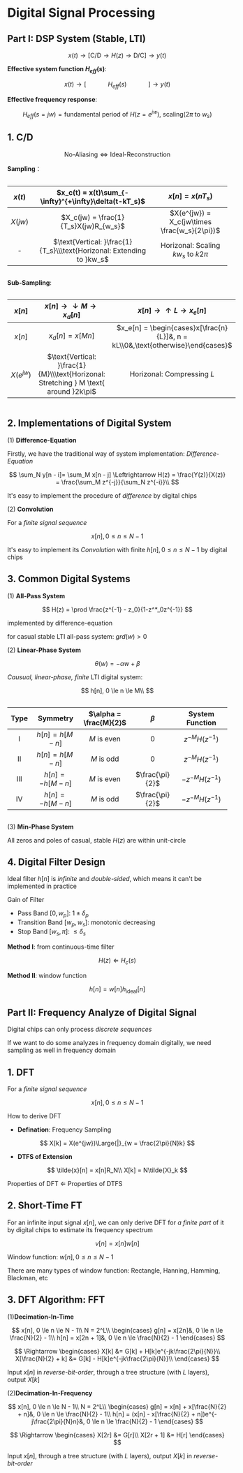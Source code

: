 # Digital Signal Processing

## **Part I: DSP System (Stable, LTI)**

$$
x(t) \rightarrow [\text{C/D} \rightarrow H(z) \rightarrow \text{D/C}] \rightarrow y(t)
$$

**Effective system function $H_{eff}(s)$**:

$$
x(t) \rightarrow [ \quad \quad \quad H_{eff}(s) \quad \quad \quad ] \rightarrow y(t)
$$

**Effective frequency response**:

$$
H_{eff}(s = jw) = \text{fundamental period of }H(z = e^{jw})\text{, scaling}(2\pi\text{ to }w_s)
$$

## 1. C/D

$$
\text{No-Aliasing} \Leftrightarrow \text{Ideal-Reconstruction} 
$$

**Sampling**：

<style>
.center 
{
  width: auto;
  display: table;
  margin-left: auto;
  margin-right: auto;
}
</style>
<div class="center">

$x(t)$ |$x_c(t) = x(t)\sum_{-\infty}^{+\infty}\delta(t-kT_s)$|$x[n] = x(nT_s)$
:---:|:---:|:---:
$X(jw)$|$X_c(jw) = \frac{1}{T_s}X(jw)R_{w_s}$|$X(e^{jw}) = X_c(jw\times \frac{w_s}{2\pi})$
\- |$\text{Vertical: }\frac{1}{T_s}\\\text{Horizonal: Extending to }kw_s$|$\text{Horizonal: Scaling }kw_s \text{ to } k2\pi$
</div>

**Sub-Sampling**:

<style>
.center 
{
  width: auto;
  display: table;
  margin-left: auto;
  margin-right: auto;
}
</style>
<div class="center">

$x[n]$ |$x[n] \rightarrow \downarrow M \rightarrow x_d[n]$|$x[n] \rightarrow \uparrow L \rightarrow x_e[n]$
:---:|:---:|:---:
$x[n]$|$x_d[n] = x[Mn]$|$x_e[n] = \begin{cases}x[\frac{n}{L}]&, n = kL\\0&,\text{otherwise}\end{cases}$
$X(e^{jw})$|$\text{Vertical: }\frac{1}{M}\\\text{Horizonal: Stretching } M \text{ around }2k\pi$|$\text{Horizonal: Compressing } L$
</div>

## 2. Implementations of Digital System

(1) **Difference-Equation**

Firstly, we have the traditional way of system implementation: *Difference-Equation*

$$
\sum_N y[n - i]= \sum_M x[n - j] \Leftrightarrow H(z) = \frac{Y(z)}{X(z)} = \frac{\sum_M z^{-j}}{\sum_N z^{-i}}\\
$$

It's easy to implement the procedure of *difference* by digital chips

(2) **Convolution**

For a *finite signal sequence*

$$
x[n], 0 \le n \le N - 1
$$

It's easy to implement its *Convolution* with finite $h[n], 0 \le n \le N - 1$ by digital chips

## 3. Common Digital Systems

(1) **All-Pass System**

$$
H(z) = \prod \frac{z^{-1} - z_0}{1-z^*_0z^{-1}}
$$

implemented by difference-equation

for casual stable LTI all-pass system: $grd(w) > 0$

(2) **Linear-Phase System**

$$
\theta(w) = -\alpha w + \beta
$$

*Causual, linear-phase, finite* LTI digital system:

$$
h[n], 0 \le n \le M\\
$$

<style>
.center 
{
  width: auto;
  display: table;
  margin-left: auto;
  margin-right: auto;
}
</style>
<div class="center">

Type|Symmetry|$\alpha = \frac{M}{2}$|$\beta$|System Function
:---:|:---:|:---:|:---:|:---:
I|$h[n] = h[M - n]$|$M\text{ is even}$|$0$|$z^{-M}H(z^{-1})$
II|$h[n] = h[M - n]$|$M\text{ is odd}$|$0$|$z^{-M}H(z^{-1})$
III|$h[n] = -h[M - n]$|$M\text{ is even}$|$\frac{\pi}{2}$|$-z^{-M}H(z^{-1})$
IV|$h[n] = -h[M - n]$|$M\text{ is odd}$|$\frac{\pi}{2}$|$-z^{-M}H(z^{-1})$

</div>

(3) **Min-Phase System**

All zeros and poles of casual, stable $H(z)$ are within unit-circle

## 4. Digital Filter Design

Ideal filter $h[n]$ is *infinite* and *double-sided*, which means it can't be implemented in practice

Gain of Filter

- Pass Band $[0, w_p]$: $1 \pm \delta_p$
- Transition Band $[w_p, w_s]$: monotonic decreasing
- Stop Band $[w_s, \pi]$: $\le \delta_s$

**Method I**: from continuous-time filter

$$
H(z)\Leftarrow H_c(s)
$$

**Method II**: window function

$$
h[n] = w[n]h_{\text{ideal}}[n]
$$

## **Part II: Frequency Analyze of Digital Signal**

Digital chips can only process *discrete sequences*

If we want to do some analyzes in frequency domain digitally, we need sampling as well in frequency domain

## 1. DFT

For a *finite signal sequence*

$$
x[n], 0 \le n \le N - 1
$$

How to derive DFT

- **Defination**: Frequency Sampling

$$
  X[k] = X(e^{jw})\Large{|}_{w = \frac{2\pi}{N}k}
$$

- **DTFS of Extension**

$$
\tilde{x}[n] = x[n]R_N\\
X[k] = N\tilde{X}_k
$$

Properties of DFT $\Leftarrow$ Properties of DTFS

## 2. Short-Time FT

For an infinite input signal $x[n]$, we can only derive DFT for *a finite part* of it by digital chips to estimate its frequency spectrum

$$
v[n] = x[n]w[n]
$$

Window function: $w[n], 0 \le n \le N - 1$

There are many types of window function: Rectangle, Hanning, Hamming, Blackman, etc

## 3. DFT Algorithm: FFT

(1)**Decimation-In-Time**

$$
x[n], 0 \le n \le N - 1\\
N = 2^L\\
\begin{cases}
g[n] = x[2n]&, 0 \le n \le \frac{N}{2} - 1\\
h[n] = x[2n + 1]&, 0 \le n \le \frac{N}{2} - 1
\end{cases}
$$

$$
\Rightarrow
\begin{cases}
X[k] &= G[k] + H[k]e^{-jk\frac{2\pi}{N}}\\
X[\frac{N}{2} + k] &= G[k] - H[k]e^{-jk\frac{2\pi}{N}}\\
\end{cases}
$$

Input $x[n]$ in *reverse-bit-order*, through a tree structure (with $L$ layers), output $X[k]$

(2)**Decimation-In-Frequency**

$$
x[n], 0 \le n \le N - 1\\
N = 2^L\\
\begin{cases}
g[n] = x[n] + x[\frac{N}{2} + n]&, 0 \le n \le \frac{N}{2} - 1\\
h[n] = (x[n] - x[\frac{N}{2} + n])e^{-j\frac{2\pi}{N}n}&, 0 \le n \le \frac{N}{2} - 1
\end{cases}
$$

$$
\Rightarrow
\begin{cases}
X[2r] &= G[r]\\
X[2r + 1] &= H[r]
\end{cases}
$$

Input $x[n]$, through a tree structure (with $L$ layers), output $X[k]$ in *reverse-bit-order*
